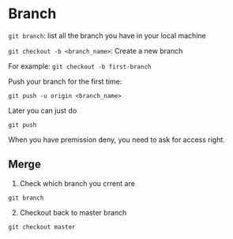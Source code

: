 # Branch

`git branch`: list all the branch you have in your local machine

`git checkout -b <branch_name>`: Create a new branch

For example: `git checkout -b first-branch`

Push your branch for the first time:

`git push -u origin <branch_name>`

Later you can just do

`git push`

When you have premission deny, you need to ask for access right.

## Merge

1. Check which branch you crrent are

`git branch`

2. Checkout back to master branch

`git checkout master`
